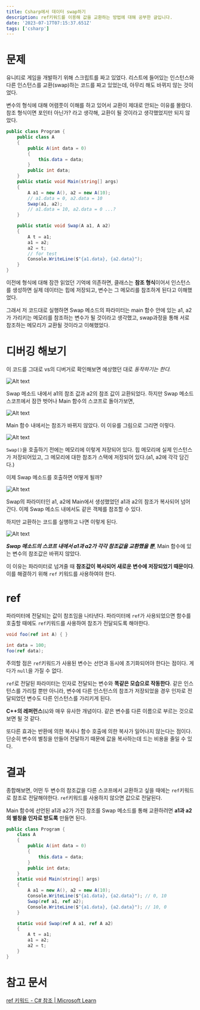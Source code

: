 ```yaml
---
title: Csharp에서 데이터 swap하기
description: ref키워드를 이용해 값을 교환하는 방법에 대해 공부한 글입니다.
date: '2023-07-17T07:15:37.651Z'
tags: ['csharp']
---
```


# 문제

유니티로 게임을 개발하기 위해 스크립트를 짜고 있었다. 리스트에 들어있는 인스턴스와 다른 인스턴스를 교환(swap)하는 코드를 짜고 있었는데, 아무리 해도 바뀌지 않는 것이었다. 

변수의 형식에 대해 어렴풋이 이해를 하고 있어서 교환이 제대로 안되는 이유를 몰랐다. 참조 형식이면 포인터 아닌가? 라고 생각해, 교환이 될 것이라고 생각했었지만 되지 않았다.

```csharp
public class Program {
    public class A
    {
        public A(int data = 0)
        {
            this.data = data;
        }
        public int data;
    }
    public static void Main(string[] args)
    {
        A a1 = new A(), a2 = new A(10);
        // a1.data = 0, a2.data = 10
        Swap(a1, a2);
        // a1.data = 10, a2.data = 0 ...?
    }

    public static void Swap(A a1, A a2)
    {
        A t = a1;
        a1 = a2;
        a2 = t;
        // for test
        Console.WriteLine($"{a1.data}, {a2.data}"); 
    }
}
```

이전에 형식에 대해 잠깐 읽었던 기억에 의존하면, 클래스는 **참조 형식**이어서 인스턴스를 생성하면 실제 데이터는 힙에 저장되고, 변수는 그 메모리를 참조하게 된다고 이해했었다. 

그래서 저 코드대로 실행하면 Swap 메소드의 파라미터는 main 함수 안에 있는 a1, a2가 가리키는 메모리를 참조하는 변수가 될 것이라고 생각했고, swap과정을 통해 서로 참조하는 메모리가 교환될 것이라고 이해했었다.

# 디버깅 해보기

이 코드를 그대로 vs의 디버거로 확인해보면 예상했던 대로 *동작하기는 한다.*

![Alt text](image.png)

Swap 메소드 내에서 a1의 참조 값과 a2의 참조 값이 교환되었다. 하지만 Swap 메소드 스코프에서 잠깐 벗어나 Main 함수의 스코프로 돌아가보면,

![Alt text](image-1.png)

Main 함수 내에서는 참조가 바뀌지 않았다. 이 이유를 그림으로 그리면 이렇다.

![Alt text](image-2.png)

`Swap()`을 호출하기 전에는 메모리에 이렇게 저장되어 있다. 힙 메모리에 실제 인스턴스가 저장되어있고, 그 메모리에 대한 참조가 스택에 저장되어 있다.(a1, a2에 각각 담긴다.)

이제 Swap 메소드를 호출하면 어떻게 될까?

![Alt text](image-3.png)

Swap의 파라미터인 a1, a2에 Main에서 생성했었던 a1과 a2의 참조가 복사되어 넘어간다. 이제 Swap 메소드 내에서도 같은 객체를 참조할 수 있다.

하지만 교환하는 코드를 실행하고 나면 이렇게 된다.

![Alt text](image-4.png)

***Swap 메소드의 스코프 내에서 a1과 a2가 각각 참조값을 교환했을 뿐***, Main 함수에 있는 변수의 참조값은 바뀌지 않았다.

이 이유는 파라미터로 넘겨줄 때 **참조값이 복사되어 새로운 변수에 저장되었기 때문이다**. 이를 해결하기 위해 `ref` 키워드를 사용하여야 한다.

# ref

파라미터에 전달되는 값이 참조임을 나타낸다. 파라미터에 `ref`가 사용되었으면 함수를 호출할 때에도 `ref`키워드를 사용하여 참조가 전달되도록 해야한다.

```csharp
void foo(ref int A) { }

int data = 100;
foo(ref data);
```

주의할 점은 `ref`키워드가 사용된 변수는 선언과 동시에 초기화되어야 한다는 점이다. 게다가 `null`을 가질 수 없다.

`ref`로 전달된 파라미터는 인자로 전달되는 변수와 **똑같은 모습으로 작동한다**. 같은 인스턴스를 가리킬 뿐만 아니라, 변수에 다른 인스턴스의 참조가 저장되었을 경우 인자로 전달되었던 변수도 다른 인스턴스를 가리키게 된다.

**C++의 레퍼런스**(`&`)와 매우 유사한 개념이다. 같은 변수를 다른 이름으로 부르는 것으로 보면 될 것 같다. 

또다른 효과는 반환에 의한 복사나 함수 호출에 의한 복사가 일어나지 않는다는 점이다. 단순히 변수의 별칭을 만들어 전달하기 때문에 값을 복사하는데 드는 비용을 줄일 수 있다.

# 결과

종합해보면, 어떤 두 변수의 참조값을 다른 스코프에서 교환하고 싶을 때에는 `ref`키워드로 참조로 전달해야한다. `ref`키워드를 사용하지 않으면 값으로 전달된다.

Main 함수에 선언된 a1과 a2가 가진 참조를 Swap 메소드를 통해 교환하려면 **a1과 a2의 별칭을 인자로 받도록** 만들면 된다.

```csharp
public class Program {
    class A
    {
        public A(int data = 0)
        {
            this.data = data;
        }
        public int data;
    }
    static void Main(string[] args)
    {
        A a1 = new A(), a2 = new A(10);
        Console.WriteLine($"{a1.data}, {a2.data}"); // 0, 10
        Swap(ref a1, ref a2);
        Console.WriteLine($"{a1.data}, {a2.data}"); // 10, 0
    }

    static void Swap(ref A a1, ref A a2)
    {
        A t = a1;
        a1 = a2;
        a2 = t;
    }   
}
```

# 참고 문서

[ref 키워드 - C# 참조 | Microsoft Learn](https://learn.microsoft.com/ko-kr/dotnet/csharp/language-reference/keywords/ref)